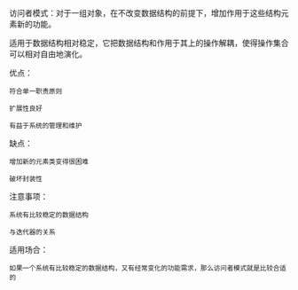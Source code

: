 访问者模式：对于一组对象，在不改变数据结构的前提下，增加作用于这些结构元素新的功能。

适用于数据结构相对稳定，它把数据结构和作用于其上的操作解耦，使得操作集合可以相对自由地演化。

优点：

    符合单一职责原则
    
    扩展性良好
    
    有益于系统的管理和维护
    
缺点：

    增加新的元素类变得很困难
    
    破坏封装性
    
注意事项：

    系统有比较稳定的数据结构
    
    与迭代器的关系
    
适用场合：

    如果一个系统有比较稳定的数据结构，又有经常变化的功能需求，那么访问者模式就是比较合适的
